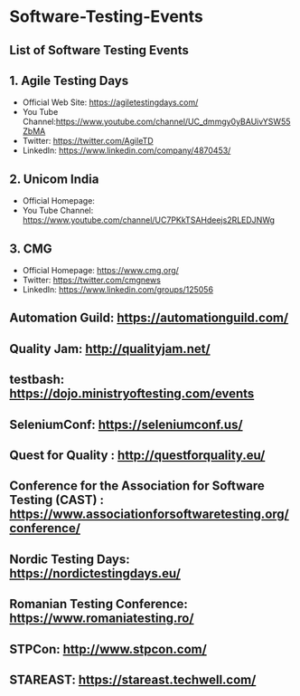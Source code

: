 # Software-Testing-Events
## List of Software Testing Events
## 1. Agile Testing Days

- Official Web Site: https://agiletestingdays.com/
- You Tube Channel:https://www.youtube.com/channel/UC_dmmgy0yBAUivYSW55ZbMA
- Twitter: https://twitter.com/AgileTD
- LinkedIn: https://www.linkedin.com/company/4870453/

## 2. Unicom India
- Official Homepage:
- You Tube Channel: https://www.youtube.com/channel/UC7PKkTSAHdeejs2RLEDJNWg

## 3. CMG
- Official Homepage: https://www.cmg.org/
- Twitter: https://twitter.com/cmgnews
- LinkedIn: https://www.linkedin.com/groups/125056


## Automation Guild: https://automationguild.com/
## Quality Jam: http://qualityjam.net/
## testbash: https://dojo.ministryoftesting.com/events
## SeleniumConf: https://seleniumconf.us/
## Quest for Quality : http://questforquality.eu/
## Conference for the Association for Software Testing (CAST) : https://www.associationforsoftwaretesting.org/conference/
## Nordic Testing Days: https://nordictestingdays.eu/
## Romanian Testing Conference: https://www.romaniatesting.ro/
## STPCon: http://www.stpcon.com/
## STAREAST: https://stareast.techwell.com/


